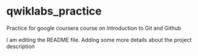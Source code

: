 # qwiklabs_practice
Practice for google coursera course on Introduction to Git and Github

I am editing the README file. Adding some more details about
the project description
